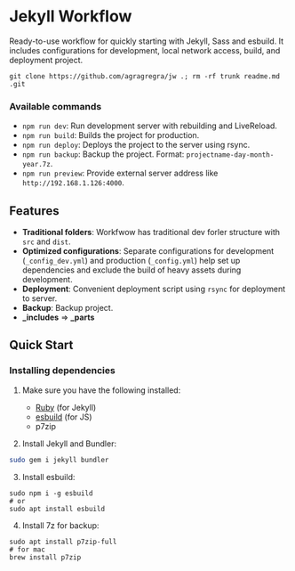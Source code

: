 # Jekyll Workflow

Ready-to-use workflow for quickly starting with Jekyll, Sass and esbuild. It includes configurations for development, local network access, build, and deployment project.

```
git clone https://github.com/agragregra/jw .; rm -rf trunk readme.md .git
```

### Available commands
- ```npm run dev```: Run development server with rebuilding and LiveReload.
- ```npm run build```: Builds the project for production.
- ```npm run deploy```: Deploys the project to the server using rsync.
- ```npm run backup```: Backup the project. Format: ```projectname-day-month-year.7z```.
- ```npm run preview```: Provide external server address like ```http://192.168.1.126:4000```.

## Features

- **Traditional folders**: Workfwow has traditional dev forler structure with ```src``` and ```dist```.
- **Optimized configurations**: Separate configurations for development (`_config_dev.yml`) and production (`_config.yml`) help set up dependencies and exclude the build of heavy assets during development.
- **Deployment**: Convenient deployment script using `rsync` for deployment to server.
- **Backup**: Backup project.
- **_includes** => **_parts**

## Quick Start

### Installing dependencies

1. Make sure you have the following installed:
   - [Ruby](https://www.ruby-lang.org/) (for Jekyll)
   - [esbuild](https://esbuild.github.io/) (for JS)
   - p7zip

2. Install Jekyll and Bundler:
```bash
sudo gem i jekyll bundler
```

3. Install esbuild:
```
sudo npm i -g esbuild
# or
sudo apt install esbuild
```

4. Install 7z for backup:
```
sudo apt install p7zip-full
# for mac
brew install p7zip
```
